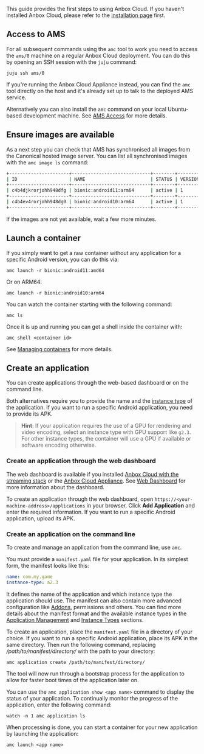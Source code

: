 This guide provides the first steps to using Anbox Cloud. If you haven't installed Anbox Cloud, please refer to the [installation page](https://discourse.ubuntu.com/t/installation-quickstart/17744) first.

## Access to AMS

For all subsequent commands using the `amc` tool to work you need to access the `ams/0` machine on a regular Anbox Cloud deployment. You can do this by opening an SSH session with the `juju` command:

    juju ssh ams/0

If you're running the Anbox Cloud Appliance instead, you can find the `amc` tool directly on the host and it's already set up to talk to the deployed AMS service.

Alternatively you can also install the `amc` command on your local Ubuntu-based development machine. See [AMS Access](https://discourse.ubuntu.com/t/managing-ams-access/17774) for more details.

## Ensure images are available

As a next step you can check that AMS has synchronised all images from the Canonical hosted image server. You can list all synchronised images with the `amc image ls` command:

```bash
+----------------------+-----------------------------+--------+----------+--------------+---------+
| ID                   | NAME                        | STATUS | VERSIONS | ARCHITECTURE | DEFAULT |
+----------------------+-----------------------------+--------+----------+--------------+---------+
| c4b4djkrorjohh948dfg | bionic:android11:arm64      | active | 1        | aarch64      | true    |
+----------------------+-----------------------------+--------+----------+--------------+---------+
| c4b4ev4rorjohh948dg0 | bionic:android10:arm64      | active | 1        | aarch64      | false   |
+----------------------+-----------------------------+--------+----------+--------------+---------+
```

If the images are not yet available, wait a few more minutes.

## Launch a container
If you simply want to get a raw container without any application for a specific Android version, you can do this via:

    amc launch -r bionic:android11:amd64

Or on ARM64:

    amc launch -r bionic:android10:arm64

You can watch the container starting with the following command:

    amc ls

Once it is up and running you can get a shell inside the container with:

    amc shell <container id>

See [Managing containers](https://discourse.ubuntu.com/t/managing-containers/17763) for more details.

## Create an application

You can create applications through the web-based dashboard or on the command line.

Both alternatives require you to provide the name and the [instance type](https://discourse.ubuntu.com/t/instances-types-reference/17764) of the application. If you want to run a specific Android application, you need to provide its APK.

> **Hint**: If your application requires the use of a GPU for rendering and video encoding, select an instance type with GPU support like `g2.3`. For other instance types, the container will use a GPU if available or software encoding otherwise.

### Create an application through the web dashboard

The web dashboard is available if you installed [Anbox Cloud with the streaming stack](https://anbox-cloud.io/docs/installation/installation-quickstart) or the [Anbox Cloud Appliance](https://anbox-cloud.io/docs/installation/installation-quickstart). See [Web Dashboard](https://anbox-cloud.io/docs/manage/web-dashboard) for more information about the dashboard.

To create an application through the web dashboard, open `https://<your-machine-address>/applications` in your browser. Click **Add Application** and enter the required information. If you want to run a specific Android application, upload its APK.

### Create an application on the command line

To create and manage an application from the command line, use `amc`.

You must provide a `manifest.yaml` file for your application. In its simplest form, the manifest looks like this:

```yaml
name: com.my.game
instance-type: a2.3
```

It defines the name of the application and which instance type the application should use. The manifest can also contain more advanced configuration like [Addons](https://discourse.ubuntu.com/t/managing-addons/17759), permissions and others. You can find more details about the manifest format and the available instance types in the [Application Management](https://discourse.ubuntu.com/t/managing-applications/17760) and [Instance Types](https://discourse.ubuntu.com/t/instances-types-reference/17764) sections.

To create an application, place the `manifest.yaml` file in a directory of your choice. If you want to run a specific Android application, place its APK in the same directory. Then run the following command, replacing */path/to/manifest/directory/* with the path to your directory:

    amc application create /path/to/manifest/directory/

The tool will now run through a bootstrap process for the application to allow for faster boot times of the application later on.

You can use the `amc application show <app name>` command to display the status of your application. To continually monitor the progress of the application, enter the following command:

    watch -n 1 amc application ls

When processing is done, you can start a container for your new application by launching the application:

    amc launch <app name>
